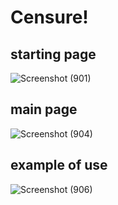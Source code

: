 # Censure!


## starting page
![Screenshot (901)](https://user-images.githubusercontent.com/60044272/135522877-cf2b0686-8bbd-40c9-a564-c7a79ae723b3.png)
<br>
## main page
![Screenshot (904)](https://user-images.githubusercontent.com/60044272/135523083-6dfc7a8f-4629-48fb-ac23-5ec455f09277.png)
<br>
## example of use
![Screenshot (906)](https://user-images.githubusercontent.com/60044272/135523172-f9fe66f7-189d-4bc0-b646-e6bba83f1257.png)
